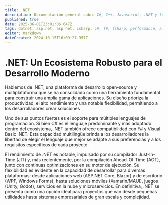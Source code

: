 ```yaml
---
title: .NET
description: Documentación general sobre C#, C++, Javascript, .NET y todo el ecosistema relacionado
published: true
date: 2025-06-01T23:01:06.647Z
tags: dotnet, asp.net, asp net, csharp, c#, f#, fsharp, performance, alto nivel, rendimiento
editor: markdown
dateCreated: 2024-10-15T16:09:27.357Z
---
```


# .NET: Un Ecosistema Robusto para el Desarrollo Moderno
Hablemos de .NET, una plataforma de desarrollo open-source y multiplataforma que se ha consolidado como una herramienta fundamental para construir una amplia gama de aplicaciones. Su diseño prioriza la productividad, el alto rendimiento y una notable flexibilidad, permitiendo a los desarrolladores crear soluciones 

Uno de sus puntos fuertes es el soporte para múltiples lenguajes de programación. Si bien C# es el lenguaje predominante y más adoptado dentro del ecosistema, .NET también ofrece compatibilidad con F# y Visual Basic .NET. Esta capacidad multilingüe brinda a los desarrolladores la libertad de elegir el lenguaje que mejor se adapte a sus preferencias y a los requisitos específicos de cada proyecto.

El rendimiento de .NET es notable, impulsado por su compilador Just-In-Time (JIT) y, más recientemente, por la compilación Ahead-Of-Time (AOT), junto con continuas optimizaciones en su motor de ejecución. Su flexibilidad es evidente en la capacidad de desarrollar para diversas plataformas: desde aplicaciones web (ASP.NET Core, Blazor) y de escritorio (WPF, Windows Forms), hasta soluciones móviles (Xamarin/MAUI), juegos (Unity, Godot), servicios en la nube y microservicios. En definitiva, .NET se presenta como una opción ideal para proyectos que van desde pequeñas utilidades hasta sistemas empresariales de gran escala y complejidad.